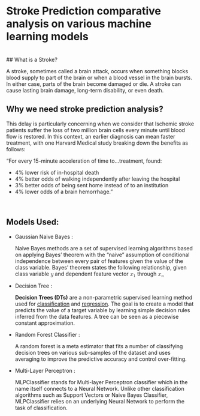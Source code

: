 # Stroke Prediction comparative analysis on various machine learning models
<br>
## What is a Stroke?

A stroke, sometimes called a brain attack, occurs when something blocks blood supply to part of the brain or when a blood vessel in the brain bursts. In either case, parts of the brain become damaged or die. A stroke can cause lasting brain damage, long-term disability, or even death. <br>

## Why we need stroke prediction analysis?

This delay is particularly concerning when we consider that Ischemic stroke patients suffer the loss of two million brain cells every minute until blood flow is restored. In this context, an earlier diagnosis can mean faster treatment, with one Harvard Medical study breaking down the benefits as follows: <br>

“For every 15-minute acceleration of time to…treatment, found: <br>

<ul>
    <li>4% lower risk of in-hospital death </li>
    <li>4% better odds of walking independently after leaving the hospital </li>
    <li>3% better odds of being sent home instead of to an institution </li>
    <li>4% lower odds of a brain hemorrhage.” </li>
    
</ul>

<br>

## Models Used:

<ul>
    <li>Gaussian Naive Bayes : <p>Naive Bayes methods are a set of supervised learning algorithms
based on applying Bayes’ theorem with the “naive” assumption of
conditional independence between every pair of features given the
value of the class variable. Bayes’ theorem states the following
relationship, given class variable <span class="math notranslate nohighlight"><mjx-container class="MathJax CtxtMenu_Attached_0" jax="CHTML" tabindex="0" ctxtmenu_counter="0" style="font-size: 113.1%; position: relative;"><mjx-math class="MJX-TEX" aria-hidden="true"><mjx-mi class="mjx-i"><mjx-c class="mjx-c1D466 TEX-I"></mjx-c></mjx-mi></mjx-math><mjx-assistive-mml unselectable="on" display="inline"><math xmlns="http://www.w3.org/1998/Math/MathML"><mi>y</mi></math></mjx-assistive-mml></mjx-container></span> and dependent feature
vector <span class="math notranslate nohighlight"><mjx-container class="MathJax CtxtMenu_Attached_0" jax="CHTML" tabindex="0" ctxtmenu_counter="1" style="font-size: 113.1%; position: relative;"><mjx-math class="MJX-TEX" aria-hidden="true"><mjx-msub><mjx-mi class="mjx-i"><mjx-c class="mjx-c1D465 TEX-I"></mjx-c></mjx-mi><mjx-script style="vertical-align: -0.15em;"><mjx-mn class="mjx-n" size="s"><mjx-c class="mjx-c31"></mjx-c></mjx-mn></mjx-script></mjx-msub></mjx-math><mjx-assistive-mml unselectable="on" display="inline"><math xmlns="http://www.w3.org/1998/Math/MathML"><msub><mi>x</mi><mn>1</mn></msub></math></mjx-assistive-mml></mjx-container></span> through <span class="math notranslate nohighlight"><mjx-container class="MathJax CtxtMenu_Attached_0" jax="CHTML" tabindex="0" ctxtmenu_counter="2" style="font-size: 113.1%; position: relative;"><mjx-math class="MJX-TEX" aria-hidden="true"><mjx-msub><mjx-mi class="mjx-i"><mjx-c class="mjx-c1D465 TEX-I"></mjx-c></mjx-mi><mjx-script style="vertical-align: -0.15em;"><mjx-mi class="mjx-i" size="s"><mjx-c class="mjx-c1D45B TEX-I"></mjx-c></mjx-mi></mjx-script></mjx-msub></mjx-math><mjx-assistive-mml unselectable="on" display="inline"><math xmlns="http://www.w3.org/1998/Math/MathML"><msub><mi>x</mi><mi>n</mi></msub></math></mjx-assistive-mml></mjx-container></span></p></li>
    <li>Decision Tree : <p><strong>Decision Trees (DTs)</strong> are a non-parametric supervised learning method used
for <a class="reference internal" href="#tree-classification"><span class="std std-ref">classification</span></a> and <a class="reference internal" href="#tree-regression"><span class="std std-ref">regression</span></a>. The goal is to create a model that predicts the value of a
target variable by learning simple decision rules inferred from the data
features. A tree can be seen as a piecewise constant approximation.</p> </li>
    <li>Random Forest Classifier : <p>A random forest is a meta estimator that fits a number of classifying decision trees on various sub-samples of the dataset and uses averaging to improve the predictive accuracy and control over-fitting. </p> </li>
    <li>Multi-Layer Perceptron : <p>MLPClassifier stands for Multi-layer Perceptron classifier which in the name itself connects to a Neural Network. Unlike other classification algorithms such as Support Vectors or Naive Bayes Classifier, MLPClassifier relies on an underlying Neural Network to perform the task of classification.</p> </li>
    
</ul>
